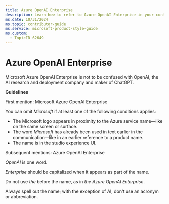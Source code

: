 ```yaml
---
title: Azure OpenAI Enterprise
description: Learn how to refer to Azure OpenAI Enterprise in your content.
ms.date: 10/31/2024
ms.topic: contributor-guide
ms.service: microsoft-product-style-guide
ms.custom:
  - TopicID 62649
---
```



# Azure OpenAI Enterprise 

Microsoft Azure OpenAI Enterprise is not to be confused with OpenAI, the AI research and deployment company and maker of ChatGPT.

**Guidelines**

First mention: Microsoft Azure OpenAI Enterprise

You can omit *Microsoft* if at least one of the following conditions applies:

- The Microsoft logo appears in proximity to the Azure service name—like on the same screen or surface.
- The word *Microsoft* has already been used in text earlier in the communication—like in an earlier reference to a product name.
- The name is in the studio experience UI.

Subsequent mentions: Azure OpenAI Enterprise

*OpenAI* is one word.

*Enterprise* should be capitalized when it appears as part of the name.  

Do not use *the* before the name, as in *the Azure OpenAI Enterprise*.  

Always spell out the name; with the exception of AI, don't use an acronym or abbreviation.

